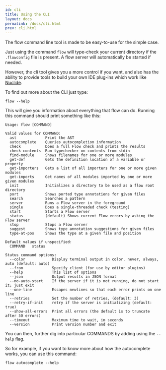 ```yaml
---
id: cli
title: Using the CLI
layout: docs
permalink: /docs/cli.html
prev: cli.html
---
```


The flow command line tool is made to be easy-to-use for the simple case.

Just using the command `flow` will type-check your current directory if the `.flowconfig` file is present.
A flow server will automatically be started if needed.

However, the cli tool gives you a more control if you want, and also has the ability to provide tools to build your own IDE plug-ins which work like [Nuclide](http://nuclide.io).

To find out more about the CLI just type:

```
flow --help
```

This will give you information about everything that flow can do. Running this command should print something like this:

```
Usage: flow [COMMAND]

Valid values for COMMAND:
  ast             Print the AST
  autocomplete    Queries autocompletion information
  check           Does a full Flow check and prints the results
  check-contents  Run typechecker on contents from stdin
  find-module     Shows filenames for one or more modules
  get-def         Gets the definition location of a variable or property
  get-importers   Gets a list of all importers for one or more given modules
  get-imports     Get names of all modules imported by one or more given modules
  init            Initializes a directory to be used as a flow root directory
  port            Shows ported type annotations for given files
  search          Searches a pattern
  server          Runs a Flow server in the foreground
  single          Does a single-threaded check (testing)
  start           Starts a Flow server
  status          (default) Shows current Flow errors by asking the Flow server
  stop            Stops a Flow server
  suggest         Shows type annotation suggestions for given files
  type-at-pos     Shows the type at a given file and position

Default values if unspecified:
  COMMAND	status

Status command options:
  --color            Display terminal output in color. never, always, auto (default: auto)
  --from             Specify client (for use by editor plugins)
  --help             This list of options
  --json             Output results in JSON format
  --no-auto-start    If the server if it is not running, do not start it; just exit
  --one-line         Escapes newlines so that each error prints on one line
  --retries          Set the number of retries. (default: 3)
  --retry-if-init    retry if the server is initializing (default: true)
  --show-all-errors  Print all errors (the default is to truncate after 50 errors)
  --timeout          Maximum time to wait, in seconds
  --version          Print version number and exit
```

You can then, further dig into particular COMMANDS by adding using the `--help` flag.

So for example, if you want to know more about how the autocomplete works, you can use this command:

```
flow autocomplete --help
```
